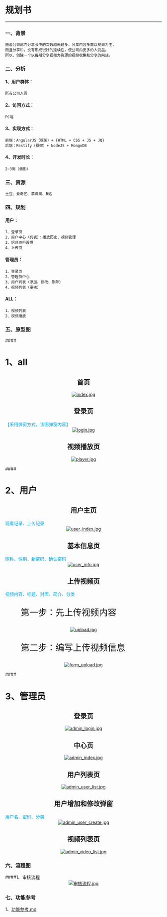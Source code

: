 # 规划书

---
### 一、背景
    随着公司部门分享会中的次数越来越多，分享内容多数以视频为主，
    而且分享后，没有形成很好的延续性，使公司内更多的人受益。
    所以，创建一个以每期分享视频为资源的视频收集和分享的网站。

### 二、分析
#### 1、用户群体：
    所有公司人员

#### 2、访问方式：
    PC端

#### 3、实现方式：
    前端：AngularJS（框架）+ {HTML + CSS + JS + JQ}
    后端：Restify（框架）+ NodeJS + MongoDB

#### 4、开发时长：
    2~3周（雏形）

### 三、资源
    土豆、爱奇艺、慕课网、B站

### 四、规划

#### 用户：
    1、登录页
    2、用户中心（列表）：播放历史、视频管理
    3、信息资料设置
    4、上传页

#### 管理员：
    1、登录页
    2、管理员中心
    3、用户列表（添加、修改、删除）
    4、视频列表（审核）

#### ALL：
    1、视频列表
    2、视频播放

### 五、原型图
####<h1>1、all</h1>
<h2 style="text-align: center;">首页</h2>
<span style="color:#00a7de;"></span>
<a href="./原形图/index.jpg" target="_blank" style="text-align: center;display: block;"><img src="./原形图/index.jpg" alt="index.jpg"></a>
<h2 style="text-align: center;">登录页</h2>
<span style="color:#00a7de;">【采用弹窗方式，该图弹窗内容】</span>
<a href="./原形图/login.jpg" target="_blank" style="text-align: center;display: block;"><img src="./原形图/login.jpg" alt="login.jpg"></a>
<h2 style="text-align: center;">视频播放页</h2>
<span style="color:#00a7de;"></span>
<span style="color:#00a7de;"></span>
<a href="./原形图/player.jpg" target="_blank" style="text-align: center;display: block;"><img src="./原形图/player.jpg" alt="player.jpg"></a>

####<h1>2、用户</h1>
<h2 style="text-align: center;">用户主页</h2>
<span style="color:#00a7de;">观看记录、上传记录</span>
<a href="./原形图/user_index.jpg" target="_blank" style="text-align: center;display: block;"><img src="./原形图/user_index.jpg" alt="user_index.jpg"></a>
<h2 style="text-align: center;">基本信息页</h2>
<span style="color:#00a7de;">昵称、性别、新密码、确认密码</span>
<a href="./原形图/user_info.jpg" target="_blank" style="text-align: center;display: block;"><img src="./原形图/user_info.jpg" alt="user_info.jpg"></a>
<h2 style="text-align: center;">上传视频页</h2>
<span style="color:#00a7de;">视频内容、标题、封面、简介、分类</span>
<p style="font-size: 28px;padding-left: 50px;">第一步：先上传视频内容</p>
<a href="./原形图/upload.jpg" target="_blank" style="text-align: center;display: block;"><img src="./原形图/upload.jpg" alt="upload.jpg"></a>
<p style="font-size: 28px;padding-left: 50px;">第二步：编写上传视频信息</p>
<a href="./原形图/form_upload.jpg" target="_blank" style="text-align: center;display: block;"><img src="./原形图/form_upload.jpg" alt="form_upload.jpg"></a>

####<h1>3、管理员</h1>
<h2 style="text-align: center;">登录页</h2>
<span style="color:#00a7de;"></span>
<a href="./原形图/admin_login.jpg" target="_blank" style="text-align: center;display: block;"><img src="./原形图/admin_login.jpg" alt="admin_login.jpg"></a>
<h2 style="text-align: center;">中心页</h2>
<span style="color:#00a7de;"></span>
<a href="./原形图/admin_index.jpg" target="_blank" style="text-align: center;display: block;"><img src="./原形图/admin_index.jpg" alt="admin_index.jpg"></a>
<h2 style="text-align: center;">用户列表页</h2>
<span style="color:#00a7de;"></span>
<a href="./原形图/admin_user_list.jpg" target="_blank" style="text-align: center;display: block;"><img src="./原形图/admin_user_list.jpg" alt="admin_user_list.jpg"></a>
<h2 style="text-align: center;">用户增加和修改弹窗</h2>
<span style="color:#00a7de;">用户名、密码、分类</span>
<a href="./原形图/admin_user_create.jpg" target="_blank" style="text-align: center;display: block;"><img src="./原形图/admin_user_create.jpg" alt="admin_user_create.jpg"></a>
<h2 style="text-align: center;">视频列表页</h2>
<span style="color:#00a7de;"></span>
<a href="./原形图/admin_video_list.jpg" target="_blank" style="text-align: center;display: block;"><img src="./原形图/admin_video_list.jpg" alt="admin_video_list.jpg"></a>

### 六、流程图
####1、审核流程
<a href="./流程/审核流程.jpg" target="_blank" style="text-align: center;display: block;"><img src="./流程/审核流程.jpg" alt="审核流程.jpg"></a>

### 七、功能参考
1、<a href="./功能参考.md">功能参考.md</a>